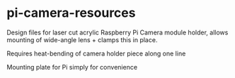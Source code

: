 # pi-camera-resources

Design files for laser cut acrylic Raspberry Pi Camera module holder, allows mounting of wide-angle lens + clamps this in place.

Requires heat-bending of camera holder piece along one line

Mounting plate for Pi simply for convenience
